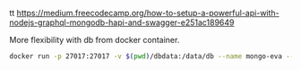 tt  https://medium.freecodecamp.org/how-to-setup-a-powerful-api-with-nodejs-graphql-mongodb-hapi-and-swagger-e251ac189649

More flexibility with db from docker container.  
```bash
docker run -p 27017:27017 -v $(pwd)/dbdata:/data/db --name mongo-eva --restart always -d mongo:latest
```
